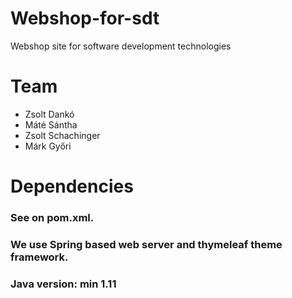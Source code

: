 # Webshop-for-sdt
Webshop site for software development technologies

# Team
- Zsolt Dankó
- Máté Sántha
- Zsolt Schachinger
- Márk Győri

# Dependencies
### See on **pom.xml**.
### We use Spring based web server and thymeleaf theme framework.
### Java version: **min 1.11**